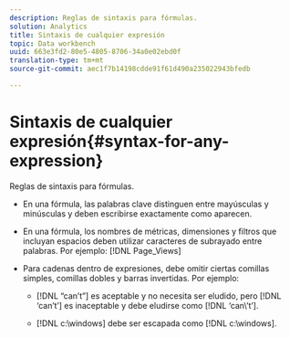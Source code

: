 ```yaml
---
description: Reglas de sintaxis para fórmulas.
solution: Analytics
title: Sintaxis de cualquier expresión
topic: Data workbench
uuid: 663e3fd2-80e5-4805-8706-34a0e02ebd0f
translation-type: tm+mt
source-git-commit: aec1f7b14198cdde91f61d490a235022943bfedb

---
```



# Sintaxis de cualquier expresión{#syntax-for-any-expression}

Reglas de sintaxis para fórmulas.

* En una fórmula, las palabras clave distinguen entre mayúsculas y minúsculas y deben escribirse exactamente como aparecen.
* En una fórmula, los nombres de métricas, dimensiones y filtros que incluyan espacios deben utilizar caracteres de subrayado entre palabras. Por ejemplo: [!DNL Page_Views]
* Para cadenas dentro de expresiones, debe omitir ciertas comillas simples, comillas dobles y barras invertidas. Por ejemplo:

   * [!DNL “can’t”] es aceptable y no necesita ser eludido, pero [!DNL ‘can’t’] es inaceptable y debe eludirse como [!DNL ‘can\’t’].

   * [!DNL c:\windows] debe ser escapada como [!DNL c:\\windows].

